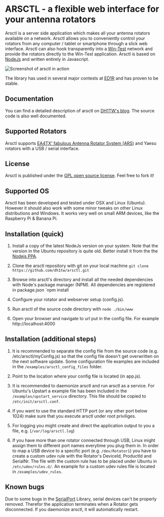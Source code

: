 # ARSCTL - a flexible web interface for your antenna rotators


Arsctl is a server side application which makes all your antenna rotators available on a network. Arsctl allows you to conveniently control your rotators from any computer / tablet or smartphone through a slick web interface. Arsctl can also hook transparently into a [Win-Test](http://www.win-test.com) network and provide the rotators directly to the Win-Test application. Arsctl is based on [NodeJs](https://nodejs.org/) and written entirely in Javascript.

![Screenshot of arsctl in action](http://www.dh1tw.de/wp-content/uploads/2015/01/Screen-Shot-2014-11-13-at-02.06.42.png)

The library has used in several major contests at [ED1R](http://www.ed1r.com) and has proven to be stable.

## Documentation
You can find a detailed description of arsctl on [DH1TW's blog](http://www.dh1tw.de/network-accessible-rotators). The source code is also well documented.

## Supported Rotators
Arsctl supports [EA4TX' fabulous Antenna Rotator System (ARS)](http://www.ea4tx.com) and Yaesu rotators with a USB / serial interface.


## License
Arsctl is published under the [GPL open source license](https://github.com/dh1tw/arsctl/blob/master/gpl.md). Feel free to fork it!

## Supported OS
Arsctl has been developed and tested under OSX and Linux (Ubuntu). However it should also work with some minor tweaks on other Linux distributions and Windows. It works very well on small ARM devices, like the Raspberry Pi & Banana Pi.

## Installation (quick)

1. Install a copy of the latest NodeJs version on your system. Note that the version in the Ubuntu repository is quite old. Better install it from the the [Nodejs PPA](https://github.com/joyent/node/wiki/installing-node.js-via-package-manager).

2. Clone the arsctl repository with git on your local machine 
    `git clone https://github.com/dh1tw/arsctl.git`

3. Browse into arsctl's directory and install all the needed dependencies with Node's package manager (NPM). All dependencies are registered in package.json
    `npm install

4. Configure your rotator and webserver setup (config.js).

5. Run arsctl of the source code directory with 
    `node ./bin/www`
    
6. Open your browser and navigate to url put in the config file. For example
    http://localhost:4000

## Installation (additional steps)

1. It is recommended to separate the config file from the source code (e.g. /etc/arsctl/myConfig.js) so that the config file doesn't get overwritten on the next software update. Some configuration file examples are included in the `/examples/arsctl_config_files` folder.

2. Point to the location where your config file is located (in app.js).

3. It is recommended to daemonize arsctl and run arsctl as a service. For Ubuntu's Upstart a example file has been included in the `/examples/upstart_service` directory. This file should be copied to `/etc/init/arsctl.conf`.

4. If you want to use the standard HTTP port (or any other port below 1024) make sure that you execute arsctl under root priviliges.

5. For logging you might create and direct the application output to you a file, e.g. (`/var/log/arsctl.log`)

6. If you have more than one rotator connected through USB, Linux might assign them to different port names everytime you plug them in. In order to map a USB device to a specific port (e.g. `/dev/Rotator1`) you have to create a custom udev rule with the Rotator's DeviceId, ProductId and SerialNr. The file with the custom rule has to be placed under Ubuntu in `/etc/udev/rules.d/`. An example for a custom udev rules file is located in `/examples/udev_rules`.

## Known bugs

Due to some bugs in the [SerialPort](https://github.com/voodootikigod/node-serialport) Library, serial devices can't be  properly removed. Therefor the application terminates when a Rotator gets disconnected. If you daemonize arsctl, it will automatically restart.
